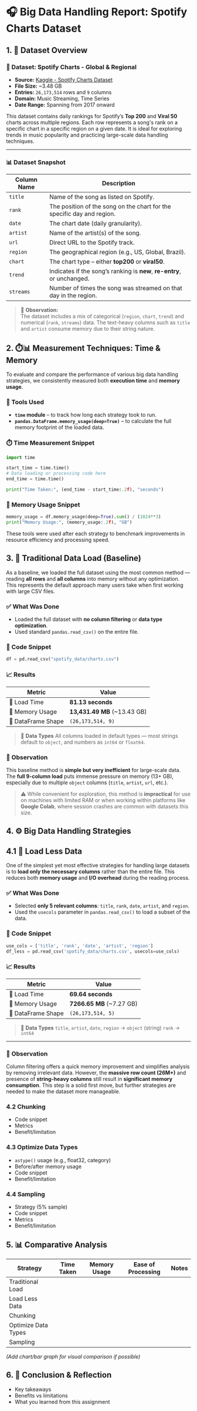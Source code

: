 # 🎧 Big Data Handling Report: Spotify Charts Dataset

## 1. 📁 Dataset Overview  

### 🎵 Dataset: **Spotify Charts - Global & Regional**  
- **Source:** [Kaggle - Spotify Charts Dataset](https://www.kaggle.com/datasets/dhruvildave/spotify-charts)  
- **File Size:** ~3.48 GB  
- **Entries:** `26,173,514` rows and `9` columns  
- **Domain:** Music Streaming, Time Series  
- **Date Range:** Spanning from 2017 onward  

This dataset contains daily rankings for Spotify’s **Top 200** and **Viral 50** charts across multiple regions. Each row represents a song's rank on a specific chart in a specific region on a given date. It is ideal for exploring trends in music popularity and practicing large-scale data handling techniques.

---

### 📊 Dataset Snapshot

| Column Name | Description |
|-------------|-------------|
| `title`     | Name of the song as listed on Spotify. |
| `rank`      | The position of the song on the chart for the specific day and region. |
| `date`      | The chart date (daily granularity). |
| `artist`    | Name of the artist(s) of the song. |
| `url`       | Direct URL to the Spotify track. |
| `region`    | The geographical region (e.g., US, Global, Brazil). |
| `chart`     | The chart type – either **top200** or **viral50**. |
| `trend`     | Indicates if the song’s ranking is **new**, **re-entry**, or unchanged. |
| `streams`   | Number of times the song was streamed on that day in the region. |

> 📌 **Observation:**  
> The dataset includes a mix of categorical (`region`, `chart`, `trend`) and numerical (`rank`, `streams`) data. The text-heavy columns such as `title` and `artist` consume memory due to their string nature.


## 2. ⏱️📊 Measurement Techniques: Time & Memory

To evaluate and compare the performance of various big data handling strategies, we consistently measured both **execution time** and **memory usage**.

### 🧪 Tools Used

- **`time` module** – to track how long each strategy took to run.
- **`pandas.DataFrame.memory_usage(deep=True)`** – to calculate the full memory footprint of the loaded data.

### ⏱️ Time Measurement Snippet

```python
import time

start_time = time.time()
# Data loading or processing code here
end_time = time.time()

print("Time Taken:", (end_time - start_time:.2f), "seconds")
```

### 🧠 Memory Usage Snippet

```python
memory_usage = df.memory_usage(deep=True).sum() / (1024**3)
print("Memory Usage:", (memory_usage:.2f), "GB")
```

These tools were used after each strategy to benchmark improvements in resource efficiency and processing speed.


## 3. 🐼 Traditional Data Load (Baseline)
As a baseline, we loaded the full dataset using the most common method — reading **all rows** and **all columns** into memory without any optimization. This represents the default approach many users take when first working with large CSV files.

### ✅ What Was Done

- Loaded the full dataset with **no column filtering** or **data type optimization**.
- Used standard `pandas.read_csv()` on the entire file.

### 🧾 Code Snippet

```python
df = pd.read_csv("spotify_data/charts.csv")
````

### 📈 Results

| Metric             | Value                         |
| ------------------ | ----------------------------- |
| 🔹 Load Time       | **81.13 seconds**             |
| 🔹 Memory Usage    | **13,431.49 MB** (\~13.43 GB) |
| 🔹 DataFrame Shape | `(26,173,514, 9)`             |

> 🧠 **Data Types**
> All columns loaded in default types — most strings default to `object`, and numbers as `int64` or `float64`.


### 📌 Observation

This baseline method is **simple but very inefficient** for large-scale data.
The **full 9-column load** puts immense pressure on memory (13+ GB), especially due to multiple `object` columns (`title`, `artist`, `url`, etc.).
> ⚠️ While convenient for exploration, this method is **impractical** for use on machines with limited RAM or when working within platforms like **Google Colab**, where session crashes are common with datasets this size.


## 4. ⚙️ Big Data Handling Strategies

## 4.1 🧃 Load Less Data

One of the simplest yet most effective strategies for handling large datasets is to **load only the necessary columns** rather than the entire file. This reduces both **memory usage** and **I/O overhead** during the reading process.

### ✅ What Was Done

- Selected **only 5 relevant columns**: `title`, `rank`, `date`, `artist`, and `region`.
- Used the `usecols` parameter in `pandas.read_csv()` to load a subset of the data.

### 🧾 Code Snippet

```python
use_cols = ['title', 'rank', 'date', 'artist', 'region']
df_less = pd.read_csv('spotify_data/charts.csv', usecols=use_cols)
````

### 📈 Results

| Metric             | Value                      |
| ------------------ | -------------------------- |
| 🔹 Load Time       | **69.64 seconds**          |
| 🔹 Memory Usage    | **7266.65 MB** (\~7.27 GB) |
| 🔹 DataFrame Shape | `(26,173,514, 5)`          |

> 🧠 **Data Types**
> `title`, `artist`, `date`, `region` → `object` (string)
> `rank` → `int64`

---

### 📌 Observation

Column filtering offers a quick memory improvement and simplifies analysis by removing irrelevant data. However, the **massive row count (26M+)** and presence of **string-heavy columns** still result in **significant memory consumption**.
This step is a solid first move, but further strategies are needed to make the dataset more manageable.

### 4.2 Chunking

* Code snippet
* Metrics
* Benefit/limitation

### 4.3 Optimize Data Types

* `astype()` usage (e.g., float32, category)
* Before/after memory usage
* Code snippet
* Benefit/limitation

### 4.4 Sampling

* Strategy (5% sample)
* Code snippet
* Metrics
* Benefit/limitation

## 5. 📊 Comparative Analysis

| Strategy            | Time Taken | Memory Usage | Ease of Processing | Notes |
| ------------------- | ---------- | ------------ | ------------------ | ----- |
| Traditional Load    |            |              |                    |       |
| Load Less Data      |            |              |                    |       |
| Chunking            |            |              |                    |       |
| Optimize Data Types |            |              |                    |       |
| Sampling            |            |              |                    |       |

*(Add chart/bar graph for visual comparison if possible)*

## 6. 🧠 Conclusion & Reflection

* Key takeaways
* Benefits vs limitations
* What you learned from this assignment


